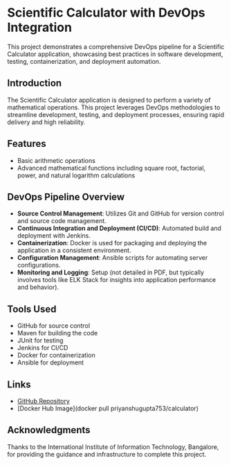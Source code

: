 # Scientific Calculator with DevOps Integration

This project demonstrates a comprehensive DevOps pipeline for a Scientific Calculator application, showcasing best practices in software development, testing, containerization, and deployment automation.

## Introduction

The Scientific Calculator application is designed to perform a variety of mathematical operations. This project leverages DevOps methodologies to streamline development, testing, and deployment processes, ensuring rapid delivery and high reliability.

## Features

- Basic arithmetic operations
- Advanced mathematical functions including square root, factorial, power, and natural logarithm calculations

## DevOps Pipeline Overview

- **Source Control Management**: Utilizes Git and GitHub for version control and source code management.
- **Continuous Integration and Deployment (CI/CD)**: Automated build and deployment with Jenkins.
- **Containerization**: Docker is used for packaging and deploying the application in a consistent environment.
- **Configuration Management**: Ansible scripts for automating server configurations.
- **Monitoring and Logging**: Setup (not detailed in PDF, but typically involves tools like ELK Stack for insights into application performance and behavior).

## Tools Used

- GitHub for source control
- Maven for building the code
- JUnit for testing
- Jenkins for CI/CD
- Docker for containerization
- Ansible for deployment


## Links

- [GitHub Repository](https://github.com/Priyansuvaish/calculator_final.git)
- [Docker Hub Image](docker pull priyanshugupta753/calculator)

## Acknowledgments

Thanks to the International Institute of Information Technology, Bangalore, for providing the guidance and infrastructure to complete this project.
